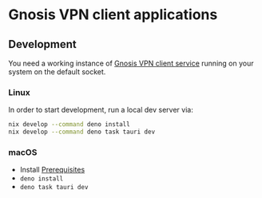 # Gnosis VPN client applications

## Development

You need a working instance of [Gnosis VPN client service](https://github.com/gnosis/gnosis_vpn-client)
running on your system on the default socket.

### Linux

In order to start development, run a local dev server via:

```sh
nix develop --command deno install
nix develop --command deno task tauri dev
```

### macOS

- Install [Prerequisites](https://v2.tauri.app/start/prerequisites/)
- `deno install`
- `deno task tauri dev`
